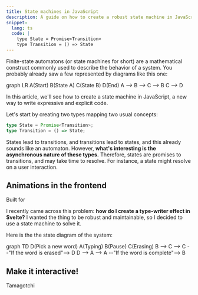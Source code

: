 ```yaml
---
title: State machines in JavaScript
description: A guide on how to create a robust state machine in JavaScript.
snippet:
  lang: ts
  code: |
    type State = Promise<Transition>
    type Transition = () => State
---
```


<script>
  import Example from '$lib/Example.svelte'
  import Mermaid from '$lib/Mermaid.svelte'
  import TypeWriter from './TypeWriter.svelte'
</script>

Finite-state automatons (or state machines for short) are a mathematical construct commonly used to describe the behavior of a system. You probably already saw a few represented by diagrams like this one:

<Mermaid>
  graph LR
    A(Start)
    B(State A)
    C(State B)
    D(End)
    A --> B --> C --> B
    C --> D
</Mermaid>

In this article, we'll see how to create a state machine in JavaScript, a new way to write expressive and explicit code.

Let's start by creating two types mapping two usual concepts:

```ts
type State = Promise<Transition>;
type Transition = () => State;
```

States lead to transitions, and transitions lead to states, and this already sounds like an automaton. However, **what's interesting is the asynchronous nature of these types.** Therefore, states are promises to transitions, and may take time to resolve. For instance, a state might resolve on a user interaction.

## Animations in the frontend

<Example>
  Built for <TypeWriter words={['developers', 'designers', 'managers']}/>
</Example>

I recently came across this problem: **how do I create a type-writer effect in Svelte?** I wanted the thing to be robust and maintainable, so I decided to use a state machine to solve it.

Here is the the state diagram of the system:

<Mermaid>
  graph TD
    D(Pick a new word)
    A(Typing)
    B(Pause)
    C(Erasing)
    B --> C --> C --"If the word is erased"--> D
    D --> A --> A --"If the word is complete"--> B
</Mermaid>

## Make it interactive!

Tamagotchi
